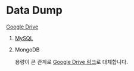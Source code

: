 # Data Dump

[Google Drive](https://drive.google.com/drive/folders/1HzfMVRV0-UfUYfzez1--uOkLmRJ35qu9?usp=sharing)

1. [MySQL](./mysql-dump/)

2. MongoDB

    용량이 큰 관계로 [Google Drive 링크](https://drive.google.com/drive/folders/1QHqd0AJF1s5LdGaA_fFLudQHZY_0a7eP?usp=sharing)로 대체합니다.